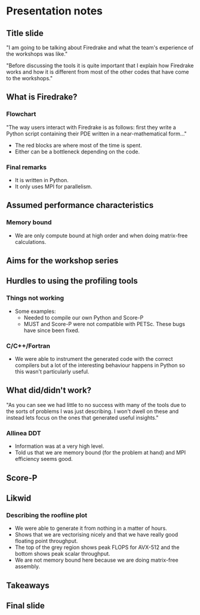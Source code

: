 # Presentation notes

## Title slide

"I am going to be talking about Firedrake and what the team's experience of the workshops was like."

"Before discussing the tools it is quite important that I explain how Firedrake works and how it is different from most of the other codes that have come to the workshops."

## What is Firedrake?

### Flowchart

"The way users interact with Firedrake is as follows: first they write a Python script containing their PDE written in a near-mathematical form..."

- The red blocks are where most of the time is spent.
- Either can be a bottleneck depending on the code.

### Final remarks

- It is written in Python.
- It only uses MPI for parallelism.

## Assumed performance characteristics

### Memory bound

- We are only compute bound at high order and when doing matrix-free calculations.

## Aims for the workshop series

## Hurdles to using the profiling tools

### Things not working

- Some examples:
  - Needed to compile our own Python and Score-P
  - MUST and Score-P were not compatible with PETSc. These bugs have since been fixed.

### C/C++/Fortran

- We were able to instrument the generated code with the correct compilers but a lot of the interesting behaviour happens in Python so this wasn't particularly useful.

## What did/didn't work?

"As you can see we had little to no success with many of the tools due to the sorts of problems I was just describing. I won't dwell on these and instead lets focus on the ones that generated useful insights."

### Allinea DDT

- Information was at a very high level.
- Told us that we are memory bound (for the problem at hand) and MPI efficiency seems good.

## Score-P

## Likwid

### Describing the roofline plot

- We were able to generate it from nothing in a matter of hours.
- Shows that we are vectorising nicely and that we have really good floating point throughput. 
- The top of the grey region shows peak FLOPS for AVX-512 and the bottom shows peak scalar throughput.
- We are not memory bound here because we are doing matrix-free assembly.

## Takeaways

## Final slide
